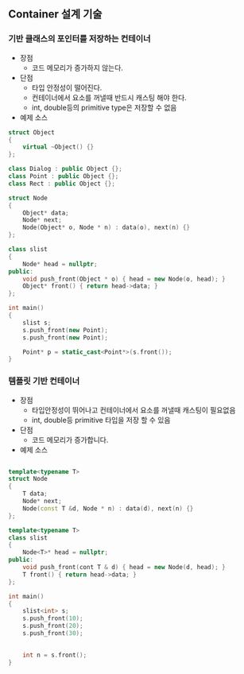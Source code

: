 ## Container 설계 기술
### 기반 클래스의 포인터를 저장하는 컨테이너
* 장점
  * 코드 메모리가 증가하지 않는다. 
* 단점
  * 타입 안정성이 떨어진다. 
  * 컨테이너에서 요소를 꺼낼때 반드시 캐스팅 해야 한다. 
  * int, double등의 primitive type은 저장할 수 없음
* 예제 소스
```c++
struct Object 
{
    virtual ~Object() {}
};

class Dialog : public Object {};
class Point : public Object {};
class Rect : public Object {};

struct Node
{
    Object* data;
    Node* next;
    Node(Object* o, Node * n) : data(o), next(n) {}
};

class slist
{
    Node* head = nullptr;
public:
    void push_front(Object * o) { head = new Node(o, head); }
    Object* front() { return head->data; }
};

int main()
{
    slist s;
    s.push_front(new Point);
    s.push_front(new Point);

    Point* p = static_cast<Point*>(s.front());
}
```

### 템플릿 기반 컨테이너 
* 장점
  * 타입안정성이 뛰어나고 컨테이너에서 요소를 꺼낼때 캐스팅이 필요없음
  * int, double등 primitive 타입을 저장 할 수 있음
* 단점
  * 코드 메모리가 증가합니다. 
* 예제 소스
```c++

template<typename T>
struct Node
{
    T data;
    Node* next;
    Node(const T &d, Node * n) : data(d), next(n) {}
};

template<typename T>
class slist
{
    Node<T>* head = nullptr;
public:
    void push_front(cont T & d) { head = new Node(d, head); }
    T front() { return head->data; }
};

int main()
{
    slist<int> s;
    s.push_front(10);
    s.push_front(20);
    s.push_front(30);
    

    int n = s.front();
}
```
